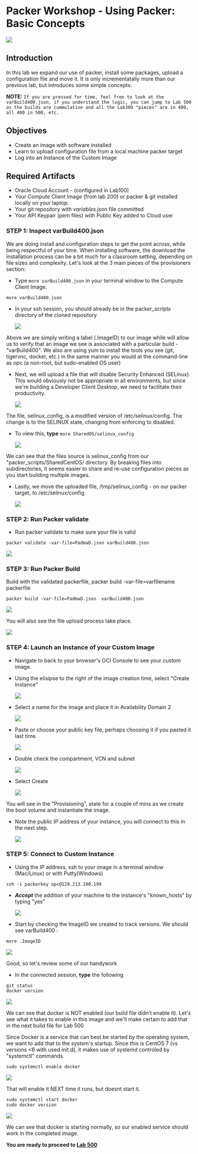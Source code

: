 # Packer Workshop - Using Packer:  Basic Concepts 

![](images/WorkshopHeader/400.png)

## Introduction

In this lab we expand our use of packer, install some packages, upload a configuration file and move it.  It is only incrementatally more than our previous lab, but introduces some simple concepts.

**NOTE:** `If you are pressed for time, feel free to look at the varBuild400.json, if you understand the logic, you can jump to Lab 500 as the builds are cummulative and all the Lab300 "pieces" are in 400, all 400 in 500, etc.` 


## Objectives

- Create an image with software installed
- Learn to upload configuration file from a local machine packer target
- Log into an Instance of the Custom Image

## Required Artifacts

- Oracle Cloud Account - (configured in Lab100)
- Your Compute Client Image (from lab 200) or packer & git installed locally on your laptop.
- Your git repository with _variables_.json file committed
- Your API Keypair (pem files) with Public Key added to Cloud user

### **STEP 1**: Inspect varBuild400.json

We are doing install and configuration steps to get the point across, while being respectful of your time.  When installing software, the download the installation process can be a bit much for a classroom setting, depending on file sizes and complexity.  Let's look at the 3 main pieces of the provisioners section:

- Type `more varBuild400.json` in your terminal window to the Compute Client Image. 

```
more varBuild400.json 
```

- In your ssh session, you should already be in the packer_scripts directory of the cloned repository

  ![](images/Lab400/6.png)

Above we are simply writing a label (.ImageID) to our image while will allow us to verify that an image we see is associated with a particular build - "varBuild400".  We also are using yum to install the tools you see (git, tigervnc, docker, etc.) in the same manner you would at the command-line as opc (a non-root, but sudo-enabled OS user)

- Next, we will upload a file that will disable Security Enhanced (SELinux). This would obviously not be appropriate in all environments, but since we're building a Developer Client Desktop, we need to facilitate their 
productivity.

  ![](images/Lab400/7.png)

The file, selinux_config, is a modified version of /etc/selinux/config.  The change is to the SELINUX state, changing from enforcing to disabled.

- To view this, **type** `more SharedOS/selinux_config` 

  ![](images/Lab400/7.5.png)

We can see that the files source is selinux_config from our "packer_scripts/SharedCentOS/ directory.  By breaking files into subdirectories, it seems easier to share and re-use configuration pieces as you start building multiple images.

- Lastly, we move the uploaded file, /tmp/selinux_config - on our packer target, to /etc/selinux/config

  ![](images/Lab400/8.png)

### **STEP 2**: Run Packer validate

- Run packer validate to make sure your file is valid
```
packer validate -var-file=PadmaD.json varBuild400.json
```

  ![](images/Lab400/9.png)

### **STEP 3**: Run Packer Build

Build with the validated packerfile, packer build -var-file=varfilename packerfile 

```
packer build -var-file=PadmaD.json  varBuild400.json
```
  ![](images/Lab400/2.png)

You will also see the file upload process take place.

  ![](images/Lab400/10.png)
 
### **STEP 4**: Launch an Instance of your Custom Image

- Navigate to back to your browser's OCI Console to see your custom image.

- Using the elisipse to the right of the image creation time,  select "Create Instance"

  ![](images/Lab400/11.png)

- Select a name for the image and place it in Availability Domain 2 

  ![](images/Lab400/15.png)

- Paste or choose your public key file, perhaps choosing it if you pasted it last time.

  ![](images/Lab400/13.png)

- Double check the compartment, VCN and subnet  

  ![](images/Lab400/14.png)

- Select Create

  ![](images/Lab400/16.png)

You will see in the "Provisioning", state for a couple of mins as we create the boot volume and instantiate the image.  

- Note the public IP address of your instance, you will connect to this in the next step.

  ![](images/Lab400/17.png)

### **STEP 5**: Connect to Custom Instance

- Using the IP address, ssh to your image in a terminal window (Mac/Linux) or with Putty(Windows)

```
ssh -i packerkey opc@129.213.100.199
```

- ***Accept*** the addition of your machine to the instance's "known_hosts" by typing "yes"

  ![](images/Lab400/18.png)

- Start by checking the ImageID we created to track versions.  We should see varBuild400 :

```
more .ImageID
```

![](images/Lab400/20.png)

Good, so let's review some of our handywork

- In the connected session, **type** the following

```
git status
docker version
```
  ![](images/Lab400/21.png)

We can see that docker is NOT enabled (our build file didn't enable it).  Let's see what it takes to enable in this image and we'll make certain to add that in the next build file for Lab 500

Since Docker is a service that can best be started by the operating system, we want to add that to the system's startup.  Since this is CentOS 7 (vs versions <6 with used init.d), it makes use of systemd controled by "systemctl" commands.

```
sudo systemctl enable docker
```

![](images/Lab400/22.png)

That will enable it NEXT time it runs, but doesnt start it.

```
sudo systemctl start docker
sudo docker version
```

![](images/Lab400/24.png)

We can see that docker is starting normally, so our enabled service should work in the completed image.

**You are ready to proceed to [Lab 500](Lab500.md)**
